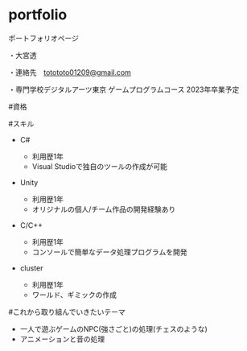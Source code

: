 # portfolio
ポートフォリオページ

・大宮透

・連絡先　totototo01209@gmail.com

・専門学校デジタルアーツ東京 ゲームプログラムコース 2023年卒業予定

#資格

#スキル
- C#
  - 利用歴1年
  -  Visual Studioで独自のツールの作成が可能

- Unity
  - 利用歴1年
  - オリジナルの個人/チーム作品の開発経験あり

- C/C++
   - 利用歴1年
   - コンソールで簡単なデータ処理プログラムを開発

- cluster
  - 利用歴1年
  - ワールド、ギミックの作成

#これから取り組んでいきたいテーマ

- 一人で遊ぶゲームのNPC(強さごと)の処理(チェスのような)
- アニメーションと音の処理
